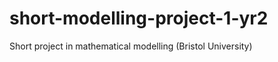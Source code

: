 short-modelling-project-1-yr2
=============================

Short project in mathematical modelling (Bristol University)
